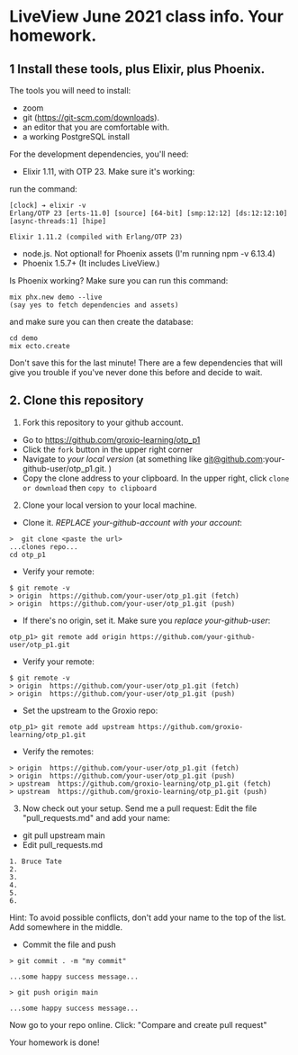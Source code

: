 # LiveView June 2021 class info. Your homework. 

## 1 Install these tools, plus Elixir, plus Phoenix. 

The tools you will need to install: 

- zoom 
- git (https://git-scm.com/downloads). 
- an editor that you are comfortable with. 
- a working PostgreSQL install

For the development dependencies, you'll need: 

- Elixir 1.11, with OTP 23. Make sure it's working: 

run the command: 

```
[clock] ➔ elixir -v
Erlang/OTP 23 [erts-11.0] [source] [64-bit] [smp:12:12] [ds:12:12:10] [async-threads:1] [hipe]

Elixir 1.11.2 (compiled with Erlang/OTP 23)
```

- node.js. Not optional! for Phoenix assets (I'm running npm -v 6.13.4)
- Phoenix 1.5.7+ (It includes LiveView.)


Is Phoenix working? Make sure you can run this command: 

```
mix phx.new demo --live
(say yes to fetch dependencies and assets)
```

and make sure you can then create the database: 

```
cd demo
mix ecto.create
```

Don't save this for the last minute! There are a few dependencies that will give you trouble if you've never done this before and decide to wait. 


## 2. Clone this repository

1. Fork this repository to your github account. 

- Go to https://github.com/groxio-learning/otp_p1
- Click the `fork` button in the upper right corner
- Navigate to *your local version* (at something like git@github.com:your-github-user/otp_p1.git. )
- Copy the clone address to your clipboard. In the upper right, click `clone or download` then `copy to clipboard`

2. Clone your local version to your local machine. 

- Clone it. *REPLACE your-github-account with your account*:  

```
>  git clone <paste the url>
...clones repo...
cd otp_p1
```

- Verify your remote: 

```
$ git remote -v
> origin  https://github.com/your-user/otp_p1.git (fetch)
> origin  https://github.com/your-user/otp_p1.git (push)
```


- If there's no origin, set it. Make sure you *replace your-github-user*:

```
otp_p1> git remote add origin https://github.com/your-github-user/otp_p1.git
```

- Verify your remote: 

```
$ git remote -v
> origin  https://github.com/your-user/otp_p1.git (fetch)
> origin  https://github.com/your-user/otp_p1.git (push)
```

- Set the upstream to the Groxio repo:

```
otp_p1> git remote add upstream https://github.com/groxio-learning/otp_p1.git
```

- Verify the remotes: 

```
> origin  https://github.com/your-user/otp_p1.git (fetch)
> origin  https://github.com/your-user/otp_p1.git (push)
> upstream  https://github.com/groxio-learning/otp_p1.git (fetch)
> upstream  https://github.com/groxio-learning/otp_p1.git (push)
```

3. Now check out your setup. Send me a pull request: Edit the file "pull_requests.md" and add your name: 

- git pull upstream main
- Edit pull_requests.md

```
1. Bruce Tate
2. 
3. 
4. 
5. 
6. 
```

Hint: To avoid possible conflicts, don't add your name to the top of the list. Add somewhere in the middle. 

- Commit the file and push

```
> git commit . -m "my commit"

...some happy success message...

> git push origin main

...some happy success message...
```

Now go to your repo online. Click: "Compare and create pull request" 

Your homework is done!
